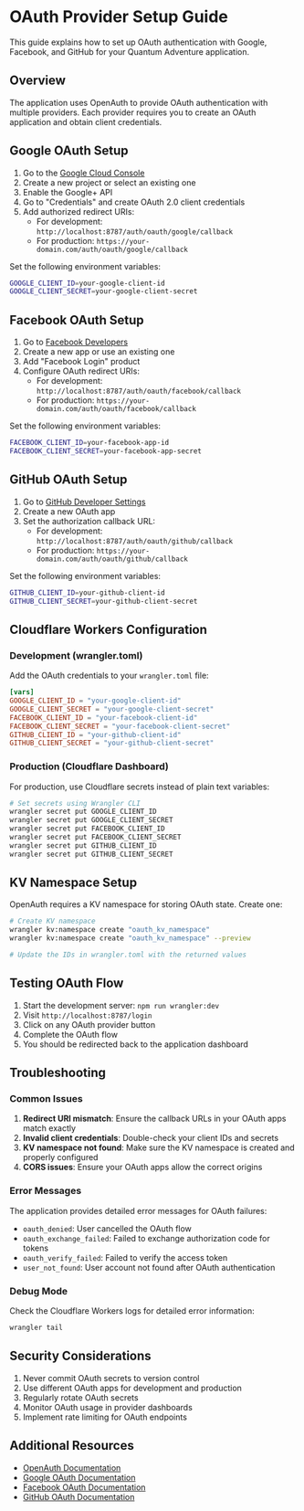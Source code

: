 # OAuth Provider Setup Guide

This guide explains how to set up OAuth authentication with Google, Facebook, and GitHub for your Quantum Adventure application.

## Overview

The application uses OpenAuth to provide OAuth authentication with multiple providers. Each provider requires you to create an OAuth application and obtain client credentials.

## Google OAuth Setup

1. Go to the [Google Cloud Console](https://console.cloud.google.com/)
2. Create a new project or select an existing one
3. Enable the Google+ API
4. Go to "Credentials" and create OAuth 2.0 client credentials
5. Add authorized redirect URIs:
   - For development: `http://localhost:8787/auth/oauth/google/callback`
   - For production: `https://your-domain.com/auth/oauth/google/callback`

Set the following environment variables:
```bash
GOOGLE_CLIENT_ID=your-google-client-id
GOOGLE_CLIENT_SECRET=your-google-client-secret
```

## Facebook OAuth Setup

1. Go to [Facebook Developers](https://developers.facebook.com/)
2. Create a new app or use an existing one
3. Add "Facebook Login" product
4. Configure OAuth redirect URIs:
   - For development: `http://localhost:8787/auth/oauth/facebook/callback`
   - For production: `https://your-domain.com/auth/oauth/facebook/callback`

Set the following environment variables:
```bash
FACEBOOK_CLIENT_ID=your-facebook-app-id
FACEBOOK_CLIENT_SECRET=your-facebook-app-secret
```

## GitHub OAuth Setup

1. Go to [GitHub Developer Settings](https://github.com/settings/developers)
2. Create a new OAuth app
3. Set the authorization callback URL:
   - For development: `http://localhost:8787/auth/oauth/github/callback`
   - For production: `https://your-domain.com/auth/oauth/github/callback`

Set the following environment variables:
```bash
GITHUB_CLIENT_ID=your-github-client-id
GITHUB_CLIENT_SECRET=your-github-client-secret
```

## Cloudflare Workers Configuration

### Development (wrangler.toml)

Add the OAuth credentials to your `wrangler.toml` file:

```toml
[vars]
GOOGLE_CLIENT_ID = "your-google-client-id"
GOOGLE_CLIENT_SECRET = "your-google-client-secret"
FACEBOOK_CLIENT_ID = "your-facebook-client-id"
FACEBOOK_CLIENT_SECRET = "your-facebook-client-secret"
GITHUB_CLIENT_ID = "your-github-client-id"
GITHUB_CLIENT_SECRET = "your-github-client-secret"
```

### Production (Cloudflare Dashboard)

For production, use Cloudflare secrets instead of plain text variables:

```bash
# Set secrets using Wrangler CLI
wrangler secret put GOOGLE_CLIENT_ID
wrangler secret put GOOGLE_CLIENT_SECRET
wrangler secret put FACEBOOK_CLIENT_ID
wrangler secret put FACEBOOK_CLIENT_SECRET
wrangler secret put GITHUB_CLIENT_ID
wrangler secret put GITHUB_CLIENT_SECRET
```

## KV Namespace Setup

OpenAuth requires a KV namespace for storing OAuth state. Create one:

```bash
# Create KV namespace
wrangler kv:namespace create "oauth_kv_namespace"
wrangler kv:namespace create "oauth_kv_namespace" --preview

# Update the IDs in wrangler.toml with the returned values
```

## Testing OAuth Flow

1. Start the development server: `npm run wrangler:dev`
2. Visit `http://localhost:8787/login`
3. Click on any OAuth provider button
4. Complete the OAuth flow
5. You should be redirected back to the application dashboard

## Troubleshooting

### Common Issues

1. **Redirect URI mismatch**: Ensure the callback URLs in your OAuth apps match exactly
2. **Invalid client credentials**: Double-check your client IDs and secrets
3. **KV namespace not found**: Make sure the KV namespace is created and properly configured
4. **CORS issues**: Ensure your OAuth apps allow the correct origins

### Error Messages

The application provides detailed error messages for OAuth failures:
- `oauth_denied`: User cancelled the OAuth flow
- `oauth_exchange_failed`: Failed to exchange authorization code for tokens
- `oauth_verify_failed`: Failed to verify the access token
- `user_not_found`: User account not found after OAuth authentication

### Debug Mode

Check the Cloudflare Workers logs for detailed error information:

```bash
wrangler tail
```

## Security Considerations

1. Never commit OAuth secrets to version control
2. Use different OAuth apps for development and production
3. Regularly rotate OAuth secrets
4. Monitor OAuth usage in provider dashboards
5. Implement rate limiting for OAuth endpoints

## Additional Resources

- [OpenAuth Documentation](https://openauth.js.org/docs/)
- [Google OAuth Documentation](https://developers.google.com/identity/protocols/oauth2)
- [Facebook OAuth Documentation](https://developers.facebook.com/docs/facebook-login/)
- [GitHub OAuth Documentation](https://docs.github.com/en/developers/apps/building-oauth-apps)
